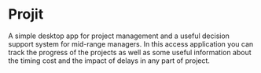 # Projit
A simple desktop app for project management and a useful decision support system for mid-range managers.
In this access application you can track the progress of the projects as well as some useful information about the timing cost and the impact of delays in any part of project.
